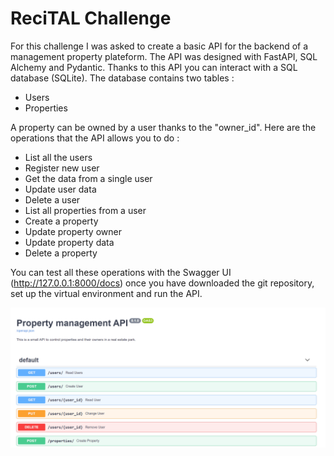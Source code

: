 # ReciTAL Challenge

For this challenge I was asked to create a basic API for the backend of a management property plateform.
The API was designed with FastAPI, SQL Alchemy and Pydantic. Thanks to this API you can interact with a 
SQL database (SQLite). The database contains two tables :

- Users
- Properties


A property can be owned by a user thanks to the "owner_id". Here are the operations that the API
allows you to do :

- List all the users
- Register new user
- Get the data from a single user
- Update user data
- Delete a user
- List all properties from a user
- Create a property
- Update property owner
- Update property data
- Delete a property

You can test all these operations with the Swagger UI (http://127.0.0.1:8000/docs) once you have
downloaded the git repository, set up the virtual environment and run the API.

![](https://github.com/johanndesoyres/ReciTAL_Challenge/blob/master/SwaggerUI_Screenshot.png)
